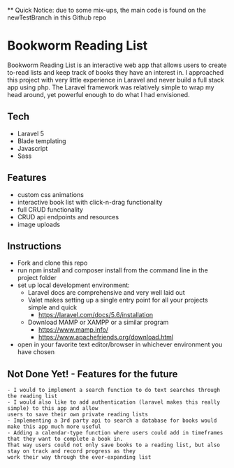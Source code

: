 ** Quick Notice: due to some mix-ups, the main code is found on the newTestBranch in this Github repo

# Bookworm Reading List

Bookworm Reading List is an interactive web app that allows users to create to-read lists and keep track of books they have 
an interest in. I approached this project with very little experience in Laravel and never build a full stack app using php.
The Laravel framework was relatively simple to wrap my head around, yet powerful enough to do what I had envisioned.


## Tech

  - Laravel 5
  - Blade templating
  - Javascript
  - Sass

## Features
  - custom css animations
  - interactive book list with click-n-drag functionality
  - full CRUD functionality
  - CRUD api endpoints and resources
  - image uploads

## Instructions

  - Fork and clone this repo
  - run npm install and composer install from the command line in the project folder
  - set up local development environment:
    - Laravel docs are comprehensive and very well laid out
    - Valet makes setting up a single entry point for all your projects simple and quick
      - https://laravel.com/docs/5.6/installation
    - Download MAMP or XAMPP or a similar program
      - https://www.mamp.info/
      - https://www.apachefriends.org/download.html
  - open in your favorite text editor/browser in whichever environment you have chosen
  
## Not Done Yet! - Features for the future

    - I would to implement a search function to do text searches through the reading list
    - I would also like to add authentication (laravel makes this really simple) to this app and allow
    users to save their own private reading lists
    - Implementing a 3rd party api to search a database for books would make this app much more useful
    - Adding a calendar-type function where users could add in timeframes that they want to complete a book in.
    That way users could not only save books to a reading list, but also stay on track and record progress as they
    work their way through the ever-expanding list


